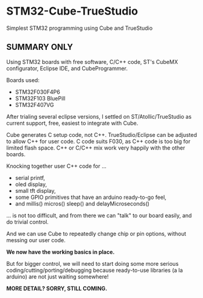 # STM32-Cube-TrueStudio
Simplest STM32 programming using Cube and TrueStudio


## SUMMARY ONLY

Using STM32 boards with free software, C/C++ code, ST's CubeMX configurator, Eclipse IDE, and CubeProgrammer.

Boards used:
 - STM32F030F4P6
 - STM32F103 BluePill
 - STM32F407VG
 
After trialing several eclipse versions, I settled on ST/Atollic/TrueStudio as current support, free, easiest to integrate with Cube.

Cube generates C setup code, not C++. TrueStudio/Eclipse can be adjusted to allow C++ for user code.
C code suits F030, as C++ code is too big for limited flash space.
C++ or C/C++ mix work very happily with the other boards.

Knocking together user C++ code for ...

 - serial printf, 
 - oled display, 
 - small tft display, 
 - some GPIO primitives that have an arduino ready-to-go feel, 
 - and millis() micros() sleep() and delayMicroseconds()
 
... is not too difficult, and from there we can "talk" to our board easily, and do trivial control. 

And we can use Cube to repeatedly change chip or pin options, without messing our user code.
 
**We now have the working basics in place.** 

But for bigger control, we will need to start doing some more serious coding/cutting/porting/debugging because ready-to-use libraries (a la arduino) are not just waiting somewhere!
 
**MORE DETAIL?  SORRY, STILL COMING.**
